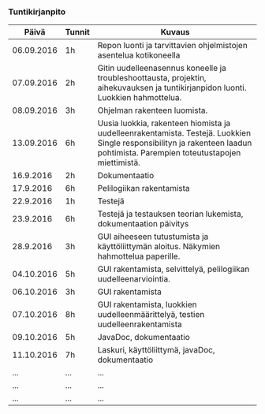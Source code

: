 ﻿### Tuntikirjanpito
Päivä | Tunnit | Kuvaus
--------------- | ----- | ------
06.09.2016 | 1h | Repon luonti ja tarvittavien ohjelmistojen asentelua kotikoneella
07.09.2016 | 2h | Gitin uudelleenasennus koneelle ja troubleshoottausta, projektin, aihekuvauksen ja tuntikirjanpidon luonti. Luokkien hahmottelua.
08.09.2016 | 3h | Ohjelman rakenteen luomista.
13.09.2016 | 6h | Uusia luokkia, rakenteen hiomista ja uudelleenrakentamista. Testejä. Luokkien Single responsibilityn ja rakenteen laadun pohtimista. Parempien toteutustapojen miettimistä.
16.9.2016 | 2h | Dokumentaatio
17.9.2016| 6h | Pelilogiikan rakentamista
22.9.2016 | 1h | Testejä
23.9.2016 | 6h | Testejä ja testauksen teorian lukemista, dokumentaation päivitys
28.9.2016 | 3h | GUI aiheeseen tutustumista ja käyttöliittymän aloitus. Näkymien hahmottelua paperille.
04.10.2016 | 5h | GUI rakentamista, selvittelyä, pelilogiikan uudelleenarviointia.
06.10.2016 | 3h | GUI rakentamista
07.10.2016 | 8h | GUI rakentamista, luokkien uudelleenmäärittelyä, testien uudelleenrakentamista
09.10.2016 | 5h | JavaDoc, dokumentaatio
11.10.2016 | 7h | Laskuri, käyttöliittymä, javaDoc, dokumentaatio
... | ... | ...
... | ... | ...
... | ... | ...

